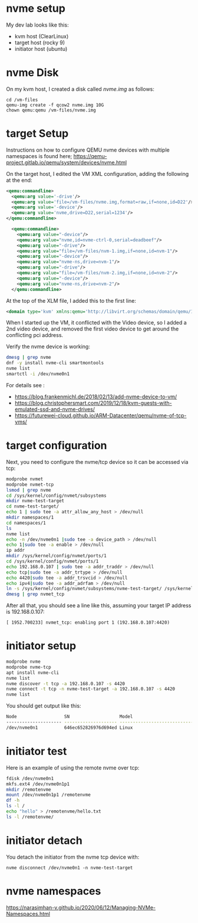 # nvme setup

My dev lab looks like this:

 * kvm host  (ClearLinux)
 * target host (rocky 9)
 * initiator host (ubuntu)

# nvme Disk

On my kvm host, I created a disk called *nvme.img* as follows:
```
cd /vm-files
qemu-img create -f qcow2 nvme.img 10G
chown qemu:qemu /vm-files/nvme.img
```

# target Setup

Instructions on how to configure QEMU nvme devices with multiple namespaces is found here;
https://qemu-project.gitlab.io/qemu/system/devices/nvme.html

On the target host, I edited the VM XML configuration, adding the following at the end:
```xml
<qemu:commandline>
  <qemu:arg value='-drive'/>
  <qemu:arg value='file=/vm-files/nvme.img,format=raw,if=none,id=D22'/>
  <qemu:arg value='-device'/>
  <qemu:arg value='nvme,drive=D22,serial=1234'/>
</qemu:commandline>
```

```xml
  <qemu:commandline>
    <qemu:arg value="-device"/>
    <qemu:arg value="nvme,id=nvme-ctrl-0,serial=deadbeef"/>
    <qemu:arg value="-drive"/>
    <qemu:arg value="file=/vm-files/nvm-1.img,if=none,id=nvm-1"/>
    <qemu:arg value="-device"/>
    <qemu:arg value="nvme-ns,drive=nvm-1"/>
    <qemu:arg value="-drive"/>
    <qemu:arg value="file=/vm-files/nvm-2.img,if=none,id=nvm-2"/>
    <qemu:arg value="-device"/>
    <qemu:arg value="nvme-ns,drive=nvm-2"/>
  </qemu:commandline>
```

At the top of the XLM file, I added this to the first line:
```xml
<domain type='kvm' xmlns:qemu='http://libvirt.org/schemas/domain/qemu/1.0'>
```

When I started up the VM, it conflicted with the Video device, so I added a 2nd video device, and removed the first video device to 
get around the conflicting pci address.

Verify the nvme device is working:
```bash
dmesg | grep nvme
dnf -y install nvme-cli smartmontools
nvme list
smartctl -i /dev/nvme0n1
```

For details see :
 * https://blog.frankenmichl.de/2018/02/13/add-nvme-device-to-vm/
 * https://blog.christophersmart.com/2019/12/18/kvm-guests-with-emulated-ssd-and-nvme-drives/
 * https://futurewei-cloud.github.io/ARM-Datacenter/qemu/nvme-of-tcp-vms/

# target configuration

Next, you need to configure the nvme/tcp device so it can be accessed via tcp:
```bash
modprobe nvmet
modprobe nvmet-tcp
lsmod | grep nvme
cd /sys/kernel/config/nvmet/subsystems
mkdir nvme-test-target
cd nvme-test-target/
echo 1 | sudo tee -a attr_allow_any_host > /dev/null
mkdir namespaces/1
cd namespaces/1
ls
nvme list
echo -n /dev/nvme0n1 |sudo tee -a device_path > /dev/null
echo 1|sudo tee -a enable > /dev/null
ip addr
mkdir /sys/kernel/config/nvmet/ports/1
cd /sys/kernel/config/nvmet/ports/1
echo 192.168.0.107 | sudo tee -a addr_traddr > /dev/null
echo tcp|sudo tee -a addr_trtype > /dev/null
echo 4420|sudo tee -a addr_trsvcid > /dev/null
echo ipv4|sudo tee -a addr_adrfam > /dev/null
ln -s /sys/kernel/config/nvmet/subsystems/nvme-test-target/ /sys/kernel/config/nvmet/ports/1/subsystems/nvme-test-target
dmesg | grep nvmet_tcp
```

After all that, you should see a line like this, assuming your target IP address is 192.168.0.107:
```
[ 1952.700233] nvmet_tcp: enabling port 1 (192.168.0.107:4420)
```

# initiator setup

```bash
modprobe nvme
modprobe nvme-tcp
apt install nvme-cli
nvme list
nvme discover -t tcp -a 192.168.0.107 -s 4420
nvme connect -t tcp -n nvme-test-target -a 192.168.0.107 -s 4420
nvme list
```

You should get output like this:
```bash
Node                  SN                   Model                                    Namespace Usage                      Format           FW Rev  
--------------------- -------------------- ---------------------------------------- --------- -------------------------- ---------------- --------
/dev/nvme0n1          646ec652826976d694ed Linux                                    1          10.74  GB /  10.74  GB    512   B +  0 B   5.14.0-3
```

# initiator test

Here is an example of using the remote nvme over tcp:
```bash
fdisk /dev/nvme0n1
mkfs.ext4 /dev/nvme0n1p1 
mkdir /remotenvme
mount /dev/nvme0n1p1 /remotenvme
df -h
ls -l /
echo "hello" > /remotenvme/hello.txt
ls -l /remotenvme/
```

# initiator detach

You detach the initiator from the nvme tcp device with:
```
nvme disconnect /dev/nvme0n1 -n nvme-test-target
```

# nvme namespaces

https://narasimhan-v.github.io/2020/06/12/Managing-NVMe-Namespaces.html
